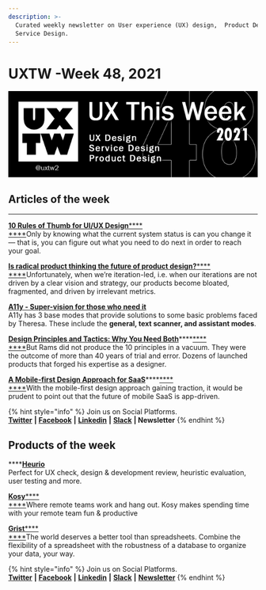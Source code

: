 ```yaml
---
description: >-
  Curated weekly newsletter on User experience (UX) design,  Product Design and
  Service Design.
---
```


# UXTW -Week 48, 2021

![](../.gitbook/assets/uxtw-banner-2021-48.jpg)



## Articles of the week

****

****[**10 Rules of Thumb for UI/UX Design**](https://uxplanet.org/rules-of-thumb-for-ui-ux-design-4d7a053d781)****[****\
****](https://airbnb.design/evolving-by-design/?ref=uxthisweek)Only by knowing what the current system status is can you change it — that is, you can figure out what you need to do next in order to reach your goal.

****[**Is radical product thinking the future of product design?**](https://uxdesign.cc/is-radical-product-thinking-the-future-of-product-design-bfdb083827e9)****[****\
****](https://uxplanet.org/10-simple-tips-to-improve-user-testing-6a86c84e2794/?ref=uxthisweek)Unfortunately, when we’re iteration-led, i.e. when our iterations are not driven by a clear vision and strategy, our products become bloated, fragmented, and driven by irrelevant metrics.

[**A11y - Super-vision for those who need it**](https://medium.com/@dukauwa.du/a11y-super-vision-for-those-who-need-it-8aa5f3292945)\
A11y has 3 base modes that provide solutions to some basic problems faced by Theresa. These include the **general, text scanner, and assistant modes**.

[**Design Principles and Tactics: Why You Need Both**](https://arturoriosme.medium.com/design-principles-and-tactics-why-you-need-both-49aa28e5d659)****[****\
****](https://productcoalition.com/product-discovery-playbook-a579bbe3e572/?ref=uxthisweek)But Rams did not produce the 10 principles in a vacuum. They were the outcome of more than 40 years of trial and error. Dozens of launched products that forged his expertise as a designer.

[**A Mobile-first Design Approach for SaaS**](https://divamithoughts.medium.com/a-mobile-first-design-approach-for-saas-336f1c1aa037)****[****\
****](https://uxdesign.cc/how-bob-moog-brought-usability-heuristics-to-the-electronic-synthesizer-a6797a3a9192)With the mobile-first design approach gaining traction, it would be prudent to point out that the future of mobile SaaS is app-driven.

{% hint style="info" %}
Join us on Social Platforms. \
[**Twitter**](https://twitter.com/uxtw2) **|** [**Facebook**](https://www.facebook.com/webusabilityandux) **|** [**Linkedin**](https://www.linkedin.com/groups/1875717/) **|** [**Slack**](https://join.slack.com/t/uxthisweek/shared\_invite/zt-szpdweo1-d78hso8FppFcI68Xue\_9Yw) **| Newsletter**
{% endhint %}

## Products of the week

****[**Heurio**](https://chrome.google.com/webstore/detail/heurio-ux-check-visual-fe/pjdbofhiijhapnmpgilkeammkanglfdj)\
Perfect for UX check, design & development review, heuristic evaluation, user testing and more.

****[**Kosy**](https://www.kosyoffice.com)****[****\
****](https://productcoalition.com/product-discovery-playbook-a579bbe3e572/?ref=uxthisweek)Where remote teams work and hang out. Kosy makes spending time with your remote team fun & productive

****[**Grist**](https://www.getgrist.com)****[****\
****](https://uxdesign.cc/how-bob-moog-brought-usability-heuristics-to-the-electronic-synthesizer-a6797a3a9192)The world deserves a better tool than spreadsheets. Combine the flexibility of a spreadsheet with the robustness of a database to organize your data, your way.

{% hint style="info" %}
Join us on Social Platforms.\
[**Twitter**](https://twitter.com/uxtw2) **|** [**Facebook**](https://www.facebook.com/webusabilityandux) **|** [**Linkedin**](https://www.linkedin.com/groups/1875717/) **|** [**Slack**](https://join.slack.com/t/uxthisweek/shared\_invite/zt-szpdweo1-d78hso8FppFcI68Xue\_9Yw) **|** [**Newsletter**](https://gmail.us17.list-manage.com/subscribe?u=1b23fd286b43ac36e4acba123\&id=0009036f95)
{% endhint %}
